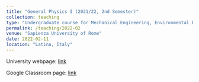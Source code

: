 ```yaml
---
title: "General Physics I (2021/22, 2nd Semester)"
collection: teaching
type: "Undergraduate course for Mechanical Engineering, Environmental Engineering, and Information Engineering"
permalink: /teaching/2022-02
venue: "Sapienza University of Rome"
date: 2022-02-11
location: "Latina, Italy"
---
```


University webpage: [link](https://corsidilaurea.uniroma1.it/it/users/francescobassobassetuniroma1it)

Google Classroom page: [link](https://classroom.google.com/c/NDY0OTcxNjM2Mzkz?cjc=4eiwexn)
